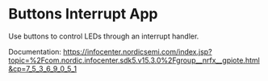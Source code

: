 Buttons Interrupt App
=====================

Use buttons to control LEDs through an interrupt handler.

Documentation:
https://infocenter.nordicsemi.com/index.jsp?topic=%2Fcom.nordic.infocenter.sdk5.v15.3.0%2Fgroup__nrfx__gpiote.html&cp=7_5_3_6_9_0_5_1

